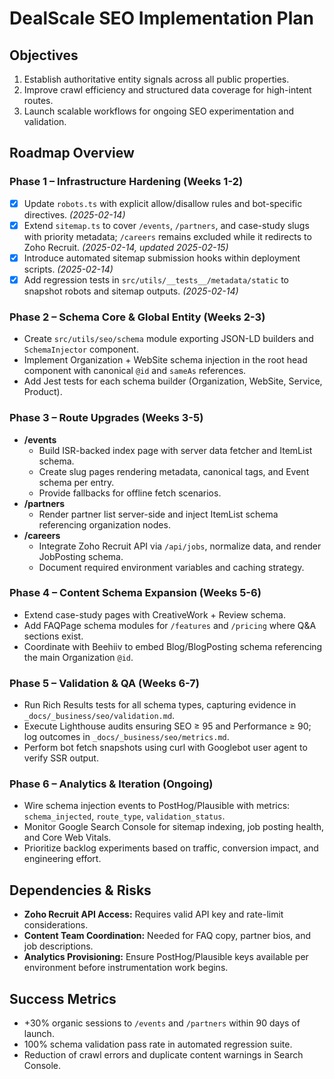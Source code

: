 # DealScale SEO Implementation Plan

## Objectives
1. Establish authoritative entity signals across all public properties.
2. Improve crawl efficiency and structured data coverage for high-intent routes.
3. Launch scalable workflows for ongoing SEO experimentation and validation.

## Roadmap Overview

### Phase 1 – Infrastructure Hardening (Weeks 1-2)
- [x] Update `robots.ts` with explicit allow/disallow rules and bot-specific directives. *(2025-02-14)*
- [x] Extend `sitemap.ts` to cover `/events`, `/partners`, and case-study slugs with priority metadata; `/careers` remains excluded while it redirects to Zoho Recruit. *(2025-02-14, updated 2025-02-15)*
- [x] Introduce automated sitemap submission hooks within deployment scripts. *(2025-02-14)*
- [x] Add regression tests in `src/utils/__tests__/metadata/static` to snapshot robots and sitemap outputs. *(2025-02-14)*

### Phase 2 – Schema Core & Global Entity (Weeks 2-3)
- Create `src/utils/seo/schema` module exporting JSON-LD builders and `SchemaInjector` component.
- Implement Organization + WebSite schema injection in the root head component with canonical `@id` and `sameAs` references.
- Add Jest tests for each schema builder (Organization, WebSite, Service, Product).

### Phase 3 – Route Upgrades (Weeks 3-5)
- **/events**
  - Build ISR-backed index page with server data fetcher and ItemList schema.
  - Create slug pages rendering metadata, canonical tags, and Event schema per entry.
  - Provide fallbacks for offline fetch scenarios.
- **/partners**
  - Render partner list server-side and inject ItemList schema referencing organization nodes.
- **/careers**
  - Integrate Zoho Recruit API via `/api/jobs`, normalize data, and render JobPosting schema.
  - Document required environment variables and caching strategy.

### Phase 4 – Content Schema Expansion (Weeks 5-6)
- Extend case-study pages with CreativeWork + Review schema.
- Add FAQPage schema modules for `/features` and `/pricing` where Q&A sections exist.
- Coordinate with Beehiiv to embed Blog/BlogPosting schema referencing the main Organization `@id`.

### Phase 5 – Validation & QA (Weeks 6-7)
- Run Rich Results tests for all schema types, capturing evidence in `_docs/_business/seo/validation.md`.
- Execute Lighthouse audits ensuring SEO ≥ 95 and Performance ≥ 90; log outcomes in `_docs/_business/seo/metrics.md`.
- Perform bot fetch snapshots using curl with Googlebot user agent to verify SSR output.

### Phase 6 – Analytics & Iteration (Ongoing)
- Wire schema injection events to PostHog/Plausible with metrics: `schema_injected`, `route_type`, `validation_status`.
- Monitor Google Search Console for sitemap indexing, job posting health, and Core Web Vitals.
- Prioritize backlog experiments based on traffic, conversion impact, and engineering effort.

## Dependencies & Risks
- **Zoho Recruit API Access:** Requires valid API key and rate-limit considerations.
- **Content Team Coordination:** Needed for FAQ copy, partner bios, and job descriptions.
- **Analytics Provisioning:** Ensure PostHog/Plausible keys available per environment before instrumentation work begins.

## Success Metrics
- +30% organic sessions to `/events` and `/partners` within 90 days of launch.
- 100% schema validation pass rate in automated regression suite.
- Reduction of crawl errors and duplicate content warnings in Search Console.
